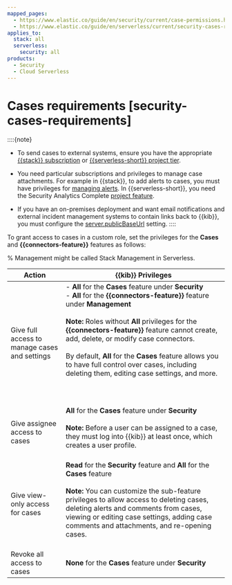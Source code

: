 ```yaml
---
mapped_pages:
  - https://www.elastic.co/guide/en/security/current/case-permissions.html
  - https://www.elastic.co/guide/en/serverless/current/security-cases-requirements.html
applies_to:
  stack: all
  serverless:
    security: all
products:
  - Security
  - Cloud Serverless
---
```


# Cases requirements [security-cases-requirements]

::::{note}
- To send cases to external systems, ensure you have the appropriate [{{stack}} subscription](https://www.elastic.co/pricing) or [{{serverless-short}} project tier](../../../deploy-manage/deploy/elastic-cloud/project-settings.md).

- You need particular subscriptions and privileges to manage case attachments. For example in {{stack}}, to add alerts to cases, you must have privileges for [managing alerts](/solutions/security/detect-and-alert/detections-requirements.md#enable-detections-ui). In {{serverless-short}}, you need the Security Analytics Complete [project feature](../../../deploy-manage/deploy/elastic-cloud/project-settings.md).

- If you have an on-premises deployment and want email notifications and external incident management systems to contain links back to {{kib}}, you must configure the [server.publicBaseUrl](kibana://reference/configuration-reference/general-settings.md#server-publicbaseurl) setting.
::::


To grant access to cases in a custom role, set the privileges for the **Cases** and **{{connectors-feature}}** features as follows:

% Management might be called Stack Management in Serverless.

| Action | {{kib}} Privileges |
| --- | --- |
| Give full access to manage cases and settings | - **All** for the **Cases** feature under **Security**<br> - **All** for the **{{connectors-feature}}** feature under **Management**<br><br>**Note:** Roles without **All** privileges for the **{{connectors-feature}}** feature cannot create, add, delete, or modify case connectors. <br><br> By default, **All** for the **Cases** feature allows you to have full control over cases, including deleting them, editing case settings, and more. <br><br><br><br> |
| Give assignee access to cases | **All** for the **Cases** feature under **Security**<br><br>**Note:** Before a user can be assigned to a case, they must log into {{kib}} at least once, which creates a user profile. <br><br> |
| Give view-only access for cases | **Read** for the **Security** feature and **All** for the **Cases** feature<br><br> **Note:** You can customize the sub-feature privileges to allow access to deleting cases, deleting alerts and comments from cases, viewing or editing case settings, adding case comments and attachments, and re-opening cases. <br><br> |
| Revoke all access to cases | **None** for the **Cases** feature under **Security** |
